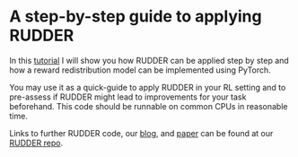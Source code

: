# A step-by-step guide to applying RUDDER
In this [tutorial](widis_lstm_tools/tutorial.ipynb) I will show you how RUDDER can be applied step by step and how a reward redistribution model can be implemented using PyTorch.

You may use it as a quick-guide to apply RUDDER in your RL setting and to pre-assess if RUDDER might lead to improvements for your task beforehand.
This code should be runnable on common CPUs in reasonable time.

Links to further RUDDER code, our [blog](https://www.jku.at/index.php?id=16426), and [paper](https://arxiv.org/abs/1806.07857) can be found at our [RUDDER repo](https://github.com/ml-jku/rudder).
